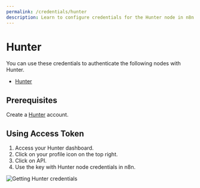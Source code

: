 ```yaml
---
permalink: /credentials/hunter
description: Learn to configure credentials for the Hunter node in n8n
---
```


# Hunter

You can use these credentials to authenticate the following nodes with Hunter.
- [Hunter](../../nodes-library/nodes/Hunter/README.md)

## Prerequisites

Create a [Hunter](https://www.hunter.io/) account.

## Using Access Token

1. Access your Hunter dashboard.
2. Click on your profile icon on the top right.
3. Click on API.
4. Use the key with Hunter node credentials in n8n.

![Getting Hunter credentials](REDACTED)
